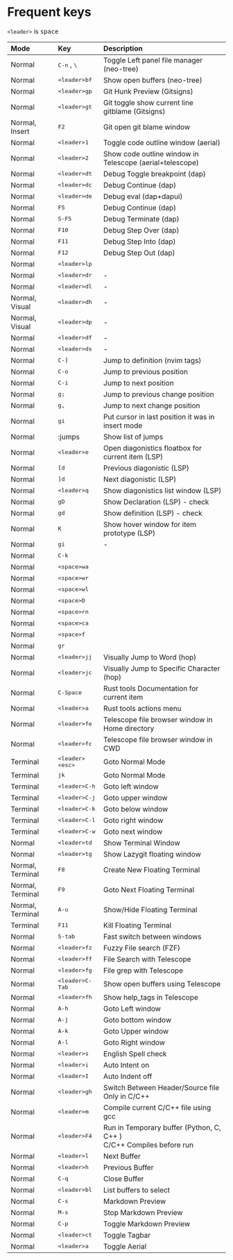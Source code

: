 # Frequent keys
`<leader>` is <kbd>space</kbd>

| Mode | Key | Description |
| :--- | :--- | :--- |
| Normal | <kbd>C-n</kbd> , <kbd>\\</kbd> | Toggle Left panel file manager (neo-tree) |
| Normal | <kbd>\<leader\>bf</kbd> | Show open buffers (neo-tree) |
| Normal | <kbd>\<leader\>gp</kbd> | Git Hunk Preview (Gitsigns) |
| Normal | <kbd>\<leader\>gt</kbd> | Git toggle show current line gitblame (Gitsigns) |
| Normal, Insert | <kbd>F2</kbd> | Git open git blame window |
| Normal | <kbd>\<leader\>1</kbd> | Toggle code outline window (aerial) |
| Normal | <kbd>\<leader\>2</kbd> | Show code outline window in Telescope (aerial+telescope) |
| Normal | <kbd>\<leader\>dt</kbd> | Debug Toggle breakpoint (dap) |
| Normal | <kbd>\<leader\>dc</kbd> | Debug Continue (dap) |
| Normal | <kbd>\<leader\>de</kbd> | Debug eval (dap+dapui) |
| Normal | <kbd>F5</kbd> | Debug Continue (dap) |
| Normal | <kbd>S-F5</kbd> | Debug Terminate (dap) |
| Normal | <kbd>F10</kbd> | Debug Step Over (dap) |
| Normal | <kbd>F11</kbd> | Debug Step Into (dap) |
| Normal | <kbd>F12</kbd> | Debug Step Out (dap) |
| Normal | <kbd>\<leader\>lp</kbd> |  |
| Normal | <kbd>\<leader\>dr</kbd> | - |
| Normal | <kbd>\<leader\>dl</kbd> | - |
| Normal, Visual | <kbd>\<leader\>dh</kbd> | - |
| Normal, Visual | <kbd>\<leader\>dp</kbd> | - |
| Normal | <kbd>\<leader\>df</kbd> | - |
| Normal | <kbd>\<leader\>ds</kbd> | - |
| Normal | <kbd>C-]</kbd> | Jump to definition (nvim tags) |
| Normal | <kbd>C-o</kbd> | Jump to previous position |
| Normal | <kbd>C-i</kbd> | Jump to next position |
| Normal | <kbd>g;</kbd> | Jump to previous change position |
| Normal | <kbd>g,</kbd> | Jump to next change position |
| Normal | <kbd>gi</kbd> | Put cursor in last position it was in insert mode |
| Normal | :jumps | Show list of jumps |
| Normal | <kbd>\<leader\>e</kbd> | Open diagonistics floatbox for current item (LSP) |
| Normal | <kbd>[d</kbd> | Previous diagonistic (LSP) |
| Normal | <kbd>]d</kbd> | Next diagonistic (LSP) |
| Normal | <kbd>\<leader\>q</kbd> | Show diagonistics list window (LSP) |
| Normal | <kbd>gD</kbd> | Show Declaration (LSP) - check|
| Normal | <kbd>gd</kbd> | Show definition (LSP) - check|
| Normal | <kbd>K</kbd> | Show hover window for item prototype (LSP) |
| Normal | <kbd>gi</kbd> | - |
| Normal | <kbd>C-k</kbd> |  |
| Normal | <kbd>\<space\>wa</kbd> |  |
| Normal | <kbd>\<space\>wr</kbd> |  |
| Normal | <kbd>\<space\>wl</kbd> |  |
| Normal | <kbd>\<space\>D</kbd> |  |
| Normal | <kbd>\<space\>rn</kbd> |  |
| Normal | <kbd>\<space\>ca</kbd> |  |
| Normal | <kbd>\<space\>f</kbd> |  |
| Normal | <kbd>gr</kbd> |  |
| Normal | <kbd>\<leader\>jj</kbd> | Visually Jump to Word (hop) |
| Normal | <kbd>\<leader\>jc</kbd> | Visually Jump to Specific Character (hop) |
| Normal | <kbd>C-Space</kbd> | Rust tools Documentation for current item |
| Normal | <kbd>\<leader\>a</kbd> | Rust tools actions menu |
| Normal | <kbd>\<leader\>fe</kbd> | Telescope file browser window in Home directory |
| Normal | <kbd>\<leader\>fc</kbd> | Telescope file browser window in CWD |
| Terminal | <kbd>\<leader\>\<esc\></kbd> | Goto Normal Mode |
| Terminal | <kbd>jk</kbd> | Goto Normal Mode |
| Terminal | <kbd>\<leader\>C-h</kbd> | Goto left window |
| Terminal | <kbd>\<leader\>C-j</kbd> | Goto upper window |
| Terminal | <kbd>\<leader\>C-k</kbd> | Goto below window |
| Terminal | <kbd>\<leader\>C-l</kbd> | Goto right window |
| Terminal | <kbd>\<leader\>C-w</kbd> | Goto next window |
| Normal | <kbd>\<leader\>td</kbd> | Show Terminal Window |
| Normal | <kbd>\<leader\>tg</kbd> | Show Lazygit floating window |
| Normal, Terminal | <kbd>F8</kbd> | Create New Floating Terminal |
| Normal, Terminal | <kbd>F9</kbd> | Goto Next Floating Terminal |
| Normal, Terminal | <kbd>A-u</kbd> | Show/Hide Floating Terminal |
| Terminal | <kbd>F11</kbd> | Kill Floating Terminal |
| Normal | <kbd>S-tab</kbd> | Fast switch between windows |
| Normal | <kbd>\<leader\>fz</kbd> | Fuzzy File search (FZF) |
| Normal | <kbd>\<leader\>ff</kbd> | File Search with Telescope |
| Normal | <kbd>\<leader\>fg</kbd> | File grep with Telescope |
| Normal | <kbd>\<leader\>C-Tab</kbd> | Show open buffers using Telescope |
| Normal | <kbd>\<leader\>fh</kbd> | Show help_tags in Telescope |
| Normal | <kbd>A-h</kbd> | Goto Left window |
| Normal | <kbd>A-j</kbd> | Goto bottom window |
| Normal | <kbd>A-k</kbd> | Goto Upper window |
| Normal | <kbd>A-l</kbd> | Goto Right window |
| Normal | <kbd>\<leader\>s</kbd> | English Spell check |
| Normal | <kbd>\<leader\>i</kbd> | Auto Intent on |
| Normal | <kbd>\<leader\>I</kbd> | Auto Indent off |
| Normal | <kbd>\<leader\>gh</kbd> | Switch Between Header/Source file <br/> Only in C/C++ |
| Normal | <kbd>\<leader\>m</kbd> | Compile current C/C++ file using gcc |
| Normal | <kbd>\<leader\>F4</kbd> | Run in Temporary buffer (Python, C, C++ ) <br/> C/C++ Compiles before run |
| Normal | <kbd>\<leader\>l</kbd> | Next Buffer |
| Normal | <kbd>\<leader\>h</kbd> | Previous Buffer |
| Normal | <kbd>C-q</kbd> | Close Buffer |
| Normal | <kbd>\<leader\>bl</kbd> | List buffers to select |
| Normal | <kbd>C-s</kbd> | Markdown Preview |
| Normal | <kbd>M-s</kbd> | Stop Markdown Preview |
| Normal | <kbd>C-p</kbd> | Toggle Markdown Preview |
| Normal | <kbd>\<leader\>ct</kbd> | Toggle Tagbar |
| Normal | <kbd>\<leader\>a</kbd> | Toggle Aerial |


